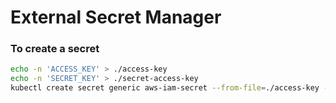 # External Secret Manager  

### To create a secret  
```bash
echo -n 'ACCESS_KEY' > ./access-key
echo -n 'SECRET_KEY' > ./secret-access-key
kubectl create secret generic aws-iam-secret --from-file=./access-key --from-file=./secret-access-key
```
